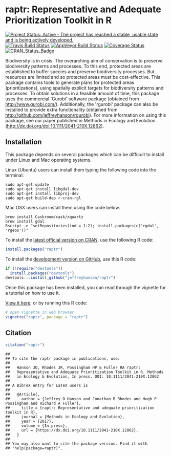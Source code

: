
<!--- README.md is generated from README.Rmd. Please edit that file -->
raptr: Representative and Adequate Prioritization Toolkit in R
==============================================================

[![Project Status: Active - The project has reached a stable, usable state and is being actively developed.](http://www.repostatus.org/badges/latest/active.svg)](http://www.repostatus.org/#active) [![Travis Build Status](http://img.shields.io/travis/jeffreyhanson/raptr/master.svg?label=Mac%20OSX%20%26%20Linux)](https://travis-ci.org/jeffreyhanson/raptr) [![AppVeyor Build Status](http://img.shields.io/appveyor/ci/jeffreyhanson/raptr/master.svg?label=Windows)](https://ci.appveyor.com/project/jeffreyhanson/raptr) [![Coverage Status](http://codecov.io/github/jeffreyhanson/raptr/coverage.svg?branch=master)](https://codecov.io/github/jeffreyhanson/raptr?branch=master) [![CRAN\_Status\_Badge](http://www.r-pkg.org/badges/version/raptr)](https://CRAN.R-project.org/package=raptr)

Biodiversity is in crisis. The overarching aim of conservation is to preserve biodiversity patterns and processes. To this end, protected areas are established to buffer species and preserve biodiversity processes. But resources are limited and so protected areas must be cost-effective. This package contains tools to generate plans for protected areas (prioritizations), using spatially explicit targets for biodiversity patterns and processes. To obtain solutions in a feasible amount of time, this package uses the commercial 'Gurobi' software package (obtained from <http://www.gurobi.com/>). Additionally, the 'rgurobi' package can also be installed to provide extra functionality (obtained from <http://github.com/jeffreyhanson/rgurobi>). For more information on using this package, see our paper published in Methods in Ecology and Evolution (<http://dx.doi.org/doi:10.1111/2041-210X.12862>).

Installation
------------

This package depends on several packages which can be difficult to install under Linux and Mac operating systems.

Linux (Ubuntu) users can install them typing the following code into the terminal:

    sudo apt-get update
    sudo apt-get install libgdal-dev
    sudo apt-get install libproj-dev
    sudo apt-get build-dep r-cran-rgl

Mac OSX users can install them using the code below.

    brew install Caskroom/cask/xquartz
    brew install gdal
    Rscript -e "setRepositories(ind = 1:2); install.packages(c('rgdal', 'rgeos'))"

To install the [latest official version on CRAN](https://CRAN.R-project.org/package=raptr), use the following R code:

``` r
install.packages("raptr")
```

To install the [development version on GitHub](https://github.com/jeffreyhanson/raptr), use this R code:

``` r
if (!require("devtools"))
  install.packages("devtools")
devtools:::install_github("jeffreyhanson/raptr")
```

Once this package has been installed, you can read through the vignette for a tutorial on how to use it.

[View it here](https://rawgit.com/jeffreyhanson/raptr/master/inst/doc/raptr.html), or by running this R code:

``` r
# open vignette in web browser
vignette("raptr", package = "raptr")
```

Citation
--------

``` r
citation("raptr")
```

    ## 
    ## To cite the raptr package in publications, use:
    ## 
    ##   Hanson JO, Rhodes JR, Possingham HP & Fuller RA raptr:
    ##   Representative and Adequate Prioritization Toolkit in R. Methods
    ##   in Ecology & Evolution, In press. DOI: 10.1111/2041-210X.12862
    ## 
    ## A BibTeX entry for LaTeX users is
    ## 
    ##   @Article{,
    ##     author = {Jeffrey O Hanson and Jonathan R Rhodes and Hugh P Possingham and Richard A Fuller},
    ##     title = {raptr: Representative and adequate prioritization toolkit in R},
    ##     journal = {Methods in Ecology and Evolution},
    ##     year = {2017},
    ##     volume = {In press},
    ##     url = {https://dx.doi.org/10.1111/2041-210X.12862},
    ##   }
    ## 
    ## You may also want to cite the package version. Find it with
    ## "help(package=raptr)".
